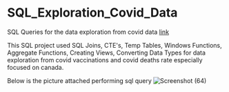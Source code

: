 # SQL_Exploration_Covid_Data
SQL Queries for the data exploration from covid data 
[link](https://ourworldindata.org/covid-deaths)

This SQL project used SQL Joins, CTE's, Temp Tables, Windows Functions, Aggregate Functions, Creating Views, Converting Data Types for data exploration from covid vaccinations and covid deaths rate especially focused on canada.

Below is the picture attached performing sql query
![Screenshot (64)](https://user-images.githubusercontent.com/49514628/158205699-4c06ce18-fd37-4ede-abf6-912f78354dee.png)
